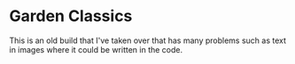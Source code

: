 # Garden Classics

This is an old build that I've taken over that has many problems such as text in images where it could be written in the code.
